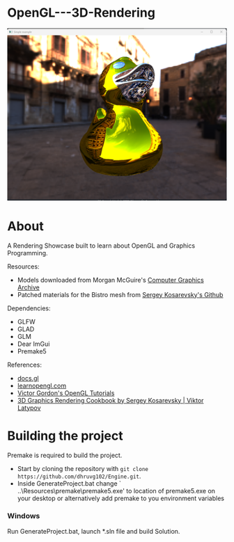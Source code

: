 # OpenGL---3D-Rendering

![duck](https://github.com/dhruvg102/OpenGL---3D-Rendering/blob/main/Showcase/Showcase%20-1.png?raw=true)

# About
A Rendering Showcase built to learn about OpenGL and Graphics Programming.

Resources:
* Models downloaded from Morgan McGuire's [Computer Graphics Archive](https://casual-effects.com/data)
* Patched materials for the Bistro mesh from [Sergey Kosarevsky's Github](https://github.com/corporateshark/bistro_materials)

Dependencies:  
* GLFW
* GLAD
* GLM
* Dear ImGui
* Premake5  

References:  
* [docs.gl](https://docs.gl "docs.gl")
* [learnopengl.com](https://learnopengl.com "learnopengl.com")
* [Victor Gordon's OpenGL Tutorials](https://www.youtube.com/watch?v=XpBGwZNyUh0&list=PLPaoO-vpZnumdcb4tZc4x5Q-v7CkrQ6M-)
* [3D Graphics Rendering Cookbook by Sergey Kosarevsky | Viktor Latypov](https://github.com/PacktPublishing/3D-Graphics-Rendering-Cookbook/tree/master)

# Building the project
Premake is required to build the project.

* Start by cloning the repository with `git clone https://github.com/dhruvg102/Engine.git`.
* Inside GenerateProject.bat change ` ..\\Resources\\premake\\premake5.exe' to location of premake5.exe on your desktop or alternatively add premake to you environment variables

### Windows
Run GenerateProject.bat, launch *.sln file and build Solution.
